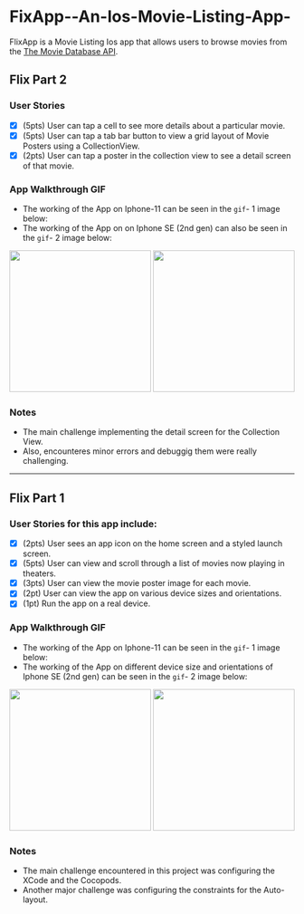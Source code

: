 # FixApp--An-Ios-Movie-Listing-App-
FlixApp is a Movie Listing Ios app that allows users to browse movies from the [The Movie Database API](http://docs.themoviedb.apiary.io/#).

## Flix Part 2

### User Stories

- [x] (5pts) User can tap a cell to see more details about a particular movie.
- [x] (5pts) User can tap a tab bar button to view a grid layout of Movie Posters using a CollectionView.
- [x] (2pts) User can tap a poster in the collection view to see a detail screen of that movie.

### App Walkthrough GIF
- The working of the App on Iphone-11 can be seen in the `gif`- 1 image below: 
- The working of the App on on Iphone SE (2nd gen) can also be seen in the `gif`- 2 image below: 

<img src="https://github.com/Rakesh-Nagaraju/FixApp--An-Ios-Movie-Listing-App-/blob/main/gif_Iphone_11_part_2.gif" width=250> <img src="https://github.com/Rakesh-Nagaraju/FixApp--An-Ios-Movie-Listing-App-/blob/main/gif_Iphone_SE(2ndgen)_part_2.gif" width=250>

### Notes
- The main challenge implementing the detail screen for the Collection View. 
- Also, encounteres minor errors and debuggig them were really challenging.

---

## Flix Part 1

### User Stories for this app include:

- [x] (2pts) User sees an app icon on the home screen and a styled launch screen.
- [x] (5pts) User can view and scroll through a list of movies now playing in theaters.
- [x] (3pts) User can view the movie poster image for each movie.
- [x] (2pt) User can view the app on various device sizes and orientations.
- [x] (1pt) Run the app on a real device.

### App Walkthrough GIF
- The working of the App on Iphone-11 can be seen in the `gif`- 1 image below: 
- The working of the App on different device size and orientations of Iphone SE (2nd gen) can be seen in the `gif`- 2 image below: 

<img src="https://github.com/Rakesh-Nagaraju/FixApp--An-Ios-Movie-Listing-App-/blob/main/gif_Iphone_11.gif" width=250> <img src="https://github.com/Rakesh-Nagaraju/FixApp--An-Ios-Movie-Listing-App-/blob/main/gif_Iphone_SE(2ndgen).gif" width=250><br>

### Notes
- The main challenge encountered in this project was configuring the XCode and the Cocopods.
- Another major challenge was configuring the constraints for the Auto-layout.
